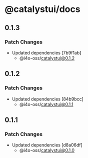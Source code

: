 # @catalystui/docs

## 0.1.3

### Patch Changes

-   Updated dependencies [7b9f1ab]
    -   @i4o-oss/catalystui@0.1.2

## 0.1.2

### Patch Changes

-   Updated dependencies [84b9bcc]
    -   @i4o-oss/catalystui@0.1.1

## 0.1.1

### Patch Changes

-   Updated dependencies [d8a06df]
    -   @i4o-oss/catalystui@0.1.0
